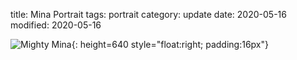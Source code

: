 title: Mina Portrait
tags: portrait
category: update
date: 2020-05-16
modified: 2020-05-16

![Mighty Mina]({static}/images/DSC_7542.JPG){: height=640 style="float:right; padding:16px"}  
